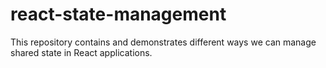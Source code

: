 # react-state-management
This repository contains and demonstrates different ways we can manage shared state in React applications. 

